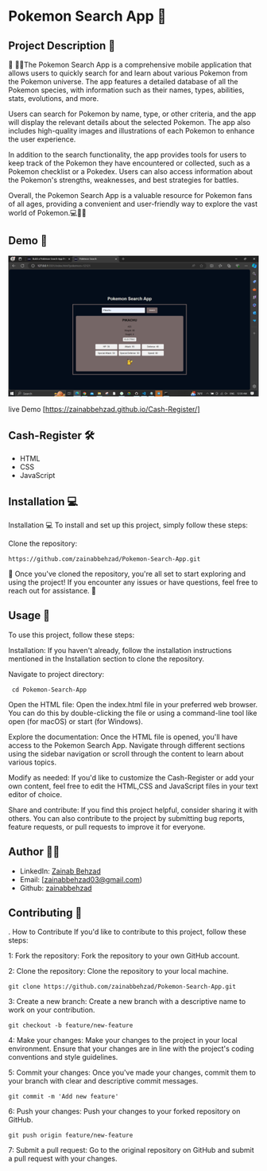 # Pokemon Search App 🚀

## Project Description 📝

🌟 👩‍💻The Pokemon Search App is a comprehensive mobile application that allows users to quickly search for and learn about various Pokemon from the Pokemon universe. The app features a detailed database of all the Pokemon species, with information such as their names, types, abilities, stats, evolutions, and more.

Users can search for Pokemon by name, type, or other criteria, and the app will display the relevant details about the selected Pokemon. The app also includes high-quality images and illustrations of each Pokemon to enhance the user experience.

In addition to the search functionality, the app provides tools for users to keep track of the Pokemon they have encountered or collected, such as a Pokemon checklist or a Pokedex. Users can also access information about the Pokemon's strengths, weaknesses, and best strategies for battles.

Overall, the Pokemon Search App is a valuable resource for Pokemon fans of all ages, providing a convenient and user-friendly way to explore the vast world of Pokemon.💻📝🚀

## Demo 📸
![Pokemon Search App](images/Screenshot%20(49).png)

live Demo [https://zainabbehzad.github.io/Cash-Register/]


## Cash-Register 🛠️
- HTML
- CSS
- JavaScript

## Installation 💻

Installation 💻
To install and set up this project, simply follow these steps:

Clone the repository:

    https://github.com/zainabbehzad/Pokemon-Search-App.git

🎉 Once you've cloned the repository, you're all set to start exploring and using the project! If you encounter any issues or have questions, feel free to reach out for assistance. 🚀

## Usage 🎯
To use this project, follow these steps:

Installation: If you haven't already, follow the installation instructions mentioned in the Installation section to clone the repository.

Navigate to project directory:

     cd Pokemon-Search-App

Open the HTML file: Open the index.html file in your preferred web browser. You can do this by double-clicking the file or using a command-line tool like open (for macOS) or start (for Windows).

Explore the documentation: Once the HTML file is opened, you'll have access to the Pokemon Search App. Navigate through different sections using the sidebar navigation or scroll through the content to learn about various topics.

Modify as needed: If you'd like to customize the Cash-Register or add your own content, feel free to edit the HTML,CSS and JavaScript files in your text editor of choice.

Share and contribute: If you find this project helpful, consider sharing it with others. You can also contribute to the project by submitting bug reports, feature requests, or pull requests to improve it for everyone.


## Author 👩‍💻

- LinkedIn: [Zainab Behzad](https://www.linkedin.com/in/zainab-behzad-3126692b5)
- Email: [zainabbehzad03@gmail.com)
- Github: [zainabbehzad](https://github.com/)

## Contributing 🤝

. How to Contribute
If you'd like to contribute to this project, follow these steps:

1: Fork the repository: Fork the repository to your own GitHub account.

2: Clone the repository: Clone the repository to your local machine.

    git clone https://github.com/zainabbehzad/Pokemon-Search-App.git

3: Create a new branch: Create a new branch with a descriptive name to work on your contribution.

    git checkout -b feature/new-feature

4: Make your changes: Make your changes to the project in your local environment. Ensure that your changes are in line with the project's coding conventions and style guidelines.

5: Commit your changes: Once you've made your changes, commit them to your branch with clear and descriptive commit messages.

    git commit -m 'Add new feature'

6: Push your changes: Push your changes to your forked repository on GitHub.

    git push origin feature/new-feature
    
7: Submit a pull request: Go to the original repository on GitHub and submit a pull request with your changes.
